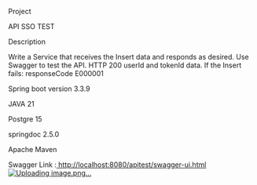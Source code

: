 Project

API SSO TEST

Description

Write a Service that receives the Insert data and responds as desired. Use Swagger to test the API. HTTP 200 userId and tokenId data. If the Insert fails: responseCode E000001

Spring boot version 3.3.9

JAVA 21

Postgre 15

springdoc 2.5.0

Apache Maven

Swagger Link :[ http://localhost:8080/apitest/swagger-ui.html![Uploading image.png…]()](http://localhost:8080/apitest/swagger-ui/index.html)

